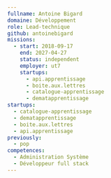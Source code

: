 ```yaml
---
fullname: Antoine Bigard
domaine: Développement
role: Lead-technique
github: antoinebigard
missions:
  - start: 2018-09-17
    end: 2027-04-27
    status: independent
    employer: ut7
    startups:
      - api.apprentissage
      - boite.aux.lettres
      - catalogue-apprentissage
      - dematapprentissage
startups:
  - catalogue-apprentissage
  - dematapprentissage
  - boite.aux.lettres
  - api.apprentissage
previously:
  - pop
competences:
  - Administration Système
  - Développeur full stack
---
```


